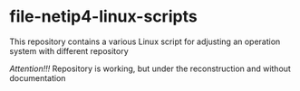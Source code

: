 # file-netip4-linux-scripts
This repository contains a various Linux script for adjusting an operation system with different repository

*Attention!!!* Repository is working, but under the reconstruction and without documentation
